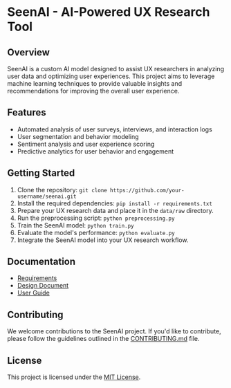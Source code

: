 # SeenAI - AI-Powered UX Research Tool

## Overview
SeenAI is a custom AI model designed to assist UX researchers in analyzing user data and optimizing user experiences. This project aims to leverage machine learning techniques to provide valuable insights and recommendations for improving the overall user experience.

## Features
- Automated analysis of user surveys, interviews, and interaction logs
- User segmentation and behavior modeling
- Sentiment analysis and user experience scoring
- Predictive analytics for user behavior and engagement

## Getting Started
1. Clone the repository: `git clone https://github.com/your-username/seenai.git`
2. Install the required dependencies: `pip install -r requirements.txt`
3. Prepare your UX research data and place it in the `data/raw` directory.
4. Run the preprocessing script: `python preprocessing.py`
5. Train the SeenAI model: `python train.py`
6. Evaluate the model's performance: `python evaluate.py`
7. Integrate the SeenAI model into your UX research workflow.

## Documentation
- [Requirements](docs/requirements.md)
- [Design Document](docs/design_doc.md)
- [User Guide](docs/user_guide.md)

## Contributing
We welcome contributions to the SeenAI project. If you'd like to contribute, please follow the guidelines outlined in the [CONTRIBUTING.md](CONTRIBUTING.md) file.

## License
This project is licensed under the [MIT License](LICENSE).
